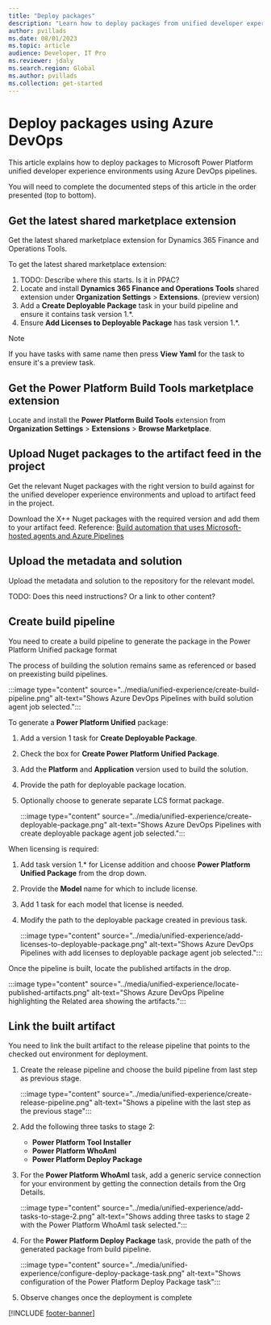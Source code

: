 ```yaml
---
title: "Deploy packages"
description: "Learn how to deploy packages from unified developer experience environments using Azure DevOps pipelines."
author: pvillads
ms.date: 08/01/2023
ms.topic: article
audience: Developer, IT Pro
ms.reviewer: jdaly
ms.search.region: Global
ms.author: pvillads
ms.collection: get-started
---
```


# Deploy packages using Azure DevOps

This article explains how to deploy packages to Microsoft Power Platform unified developer experience environments using Azure DevOps pipelines.

You will need to complete the documented steps of this article in the order presented (top to bottom).

## Get the latest shared marketplace extension

Get the latest shared marketplace extension for Dynamics 365 Finance and Operations Tools.

To get the latest shared marketplace extension:

1. TODO: Describe where this starts. Is it in PPAC?
1. Locate and install **Dynamics 365 Finance and Operations Tools** shared extension under **Organization Settings** > **Extensions**. (preview version)
1. Add a **Create Deployable Package** task in your build pipeline and ensure it contains task version 1.\*. 
1. Ensure **Add Licenses to Deployable Package** has task version 1.\*.  

> [!NOTE]
> If you have tasks with same name then press **View Yaml** for the task to ensure it's a preview task.

## Get the Power Platform Build Tools marketplace extension

Locate and install the **Power Platform Build Tools** extension from **Organization Settings** > **Extensions** > **Browse Marketplace**.

## Upload Nuget packages to the artifact feed in the project

Get the relevant Nuget packages with the right version to build against for the unified developer experience environments and upload to artifact feed in the project.

Download the X++ Nuget packages with the required version and add them to your artifact feed. Reference: [Build automation that uses Microsoft-hosted agents and Azure Pipelines](https://learn.microsoft.com/dynamics365/fin-ops-core/dev-itpro/dev-tools/hosted-build-automation)

## Upload the metadata and solution

Upload the metadata and solution to the repository for the relevant model.

TODO: Does this need instructions? Or a link to other content?

## Create build pipeline

You need to create a build pipeline to generate the package in the Power Platform Unified package format

The process of building the solution remains same as referenced or based on preexisting build pipelines.

:::image type="content" source="../media/unified-experience/create-build-pipeline.png" alt-text="Shows Azure DevOps Pipelines with build solution agent job selected.":::

To generate a **Power Platform Unified** package:

1. Add a version 1 task for **Create Deployable Package**.
1. Check the box for **Create Power Platform Unified Package**.
1. Add the **Platform** and **Application** version used to build the solution.
1. Provide the path for deployable package location.
1. Optionally choose to generate separate LCS format package.

   :::image type="content" source="../media/unified-experience/create-deployable-package.png" alt-text="Shows Azure DevOps Pipelines with create deployable package agent job selected.":::

When licensing is required:

1. Add task version 1.\* for License addition and choose **Power Platform Unified Package** from the drop down.
1. Provide the **Model** name for which to include license.
1. Add 1 task for each model that license is needed.
1. Modify the path to the deployable package created in previous task.

   :::image type="content" source="../media/unified-experience/add-licenses-to-deployable-package.png" alt-text="Shows Azure DevOps Pipelines with add licenses to deployable package agent job selected.":::

Once the pipeline is built, locate the published artifacts in the drop.

   :::image type="content" source="../media/unified-experience/locate-published-artifacts.png" alt-text="Shows Azure DevOps Pipeline highlighting the Related area showing the artifacts.":::

## Link the built artifact

You need to link the built artifact to the release pipeline that points to the checked out environment for deployment.

1. Create the release pipeline and choose the build pipeline from last step as previous stage.

   :::image type="content" source="../media/unified-experience/create-release-pipeline.png" alt-text="Shows a pipeline with the last step as the previous stage":::

1. Add the following three tasks to stage 2:

   - **Power Platform Tool Installer**
   - **Power Platform WhoAmI**
   - **Power Platform Deploy Package**

1. For the **Power Platform WhoAmI** task, add a generic service connection for your environment by getting the connection details from the Org Details. 

   :::image type="content" source="../media/unified-experience/add-tasks-to-stage-2.png" alt-text="Shows adding three tasks to stage 2 with the Power Platform WhoAmI task selected.":::

1. For the **Power Platform Deploy Package** task, provide the path of the generated package from build pipeline.

   :::image type="content" source="../media/unified-experience/configure-deploy-package-task.png" alt-text="Shows configuration of the Power Platform Deploy Package task":::

1. Observe changes once the deployment is complete  

[!INCLUDE [footer-banner](../../includes/footer-banner.md)]
